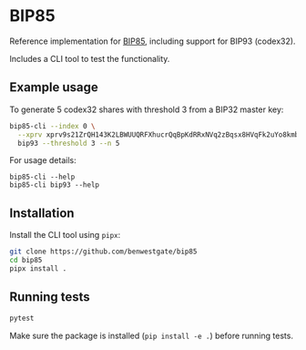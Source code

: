 # BIP85

Reference implementation for [BIP85](https://github.com/bitcoin/bips/blob/master/bip-0085.mediawiki), including support for BIP93 (codex32).

Includes a CLI tool to test the functionality. 

## Example usage 
To generate 5 codex32 shares with threshold 3 from a BIP32 master key:

```sh
bip85-cli --index 0 \
  --xprv xprv9s21ZrQH143K2LBWUUQRFXhucrQqBpKdRRxNVq2zBqsx8HVqFk2uYo8kmbaLLHRdqtQpUm98uKfu3vca1LqdGhUtyoFnCNkfmXRyPXLjbKb \
  bip93 --threshold 3 --n 5
```
For usage details:
```
bip85-cli --help
bip85-cli bip93 --help
```
## Installation
Install the CLI tool using `pipx`:
```sh
git clone https://github.com/benwestgate/bip85
cd bip85
pipx install .
```

## Running tests
```sh
pytest
```
Make sure the package is installed (`pip install -e .`) before running tests.
